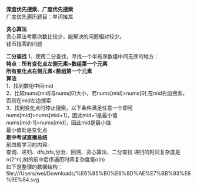**深度优先搜索、广度优先搜索**  
广度优先遍历题目：单词接龙

**贪心算法**  
贪心算法考察次数比较少，能解决的问题相对较少。  
钱币找零的问题

**二分查找**
1、使用二分查找，寻找一个半有序数组中间无序的地方：  
  **特点：所有变化点左侧元素>数组第一个元素**  
  **所有变化点右侧元素<数组第一个元素**  
  **算法**  
  1、找到数组中间mid  
  2、比较nums[mid]与nums[0]大小，若nums[mid]>nums[0],在mid右边搜索，否则在mid左边搜索  
  3、找到变化点时停止搜索，以下条件满足任意一个即可  
    nums[mid]>nums[mid+1]，因此mid+1是最小值  
    nums[mid-1]>nums[mid]，因此mid是最小值  
    最小值处是变化点  
**期中考试直播总结**  
前四周学习的内容:  
查询、递归、dfs,bfs,分治、回溯、贪心算法、二分查找
递归的时间复杂度是o(2^n),树的前中后序遍历时间复杂度是o(n)  
如下是整理的数据结构：
file:///Users/wei/Downloads/%E6%95%B0%E6%8D%AE%E7%BB%93%E6%9E%84.svg